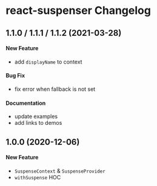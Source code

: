 # react-suspenser Changelog

## 1.1.0 / 1.1.1 / 1.1.2 (2021-03-28)

#### New Feature

- add `displayName` to context

#### Bug Fix

- fix error when fallback is not set

#### Documentation

- update examples
- add links to demos

## 1.0.0 (2020-12-06)

#### New Feature

- `SuspenseContext` & `SuspenseProvider`
- `withSuspense` HOC
